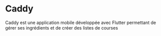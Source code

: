 # Caddy

Caddy est une application mobile développée avec Flutter permettant de gérer ses ingrédients et de créer des listes de courses 
